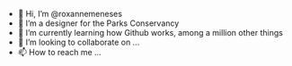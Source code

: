 - 👋 Hi, I’m @roxannemeneses
- 👀 I’m a designer for the Parks Conservancy
- 🌱 I’m currently learning how Github works, among a million other things
- 💞️ I’m looking to collaborate on ...
- 📫 How to reach me ...

<!---
roxannemeneses/roxannemeneses is a ✨ special ✨ repository because its `README.md` (this file) appears on your GitHub profile.
You can click the Preview link to take a look at your changes.
--->
